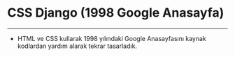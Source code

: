 # CSS Django (1998 Google Anasayfa)
---
- HTML ve CSS kullarak 1998 yılındaki Google Anasayfasını kaynak kodlardan yardım alarak tekrar tasarladık.